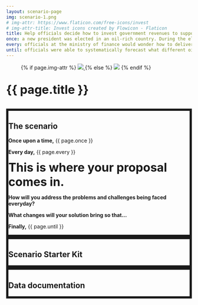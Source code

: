 ```yaml
---
layout: scenario-page
img: scenario-1.png
# img-attr: https://www.flaticon.com/free-icons/invest
# img-attr-title: Invest icons created by Flowicon - Flaticon
title: Help officials decide how to invest government revenues to support long-term development plans.
once: a new president was elected in an oil-rich country. During the election campaign, the winning candidate had set out an ambitious long-term vision for investments in education, healthcare and infrastructure. Upon taking office, the president tasked her minister of finance with putting together a plan for financing the government’s agenda. For decades, the country’s budget had relied overwhelmingly on revenues from the oil industry. However, recent volatility in oil prices and growing global calls for action on climate change made the minister hesitant about continuing to rely upon the oil industry as a way of financing the budget.
every: officials at the ministry of finance would wonder how to deliver the president’s campaign promises. The officials were unsure how volatility in international oil prices might impact the size of the government budget and what this would mean for the amount of money available for spending on the president’s priorities. The previous year, prices had dropped as low as $20 per barrel, forcing the previous government to make painful budget cuts. Now, prices were at $120 per barrel, leading to calls for an increase in spending. However, with global action on climate change gathering momentum, and many major economies investing heavily in low-carbon technologies to reduce their reliance on fossil fuels, officials were hesitant about assuming oil prices would remain at such high levels. They wanted to put together a sustainable spending plan that they would be able to finance even if oil prices dropped. But the officials did not know what the implications of different price scenarios really were for the amount of money they would have at their disposal.
until: officials were able to systematically forecast what different oil price scenarios would mean for the government’s ability to deliver on its election promises. Based on this, officials devised a long-term plan for investments in healthcare, education and infrastructure that would be feasible even if oil prices were low. The government put in place plans to diversify its economy to reduce its reliance on oil revenues.
---
```


<section class="d-flex flex-wrap justify-content-between align-items-center" id="intro">
    <div class="col-md-3 col-lg-2">
    <figure>
        {% if page.img-attr %}
        <a href="{{ page.img-attr }}" target="_blank" title="{{ page.img-attr-title }}">
            <img class="img-fluid" src="{{ site.baseurl }}/assets/img/scenarios/{{ page.img }}">
        </a>
        {% else %}
        <img class="img-fluid" src="{{ site.baseurl }}/assets/img/scenarios/{{ page.img }}">
        {% endif %}
    </figure>
    </div>
    <div class="col-md-9 col-lg-10">
        <p style="font-size: xx-large"><strong class="color-primary-1 mt-4">{{ page.title }}</strong></p>
    </div>
</section>

<section class="color-primary-2 rounded px-4 pt-2 pb-4 my-4" style="border: 6px solid" id="scenario">

<h1 class="color-primary-2">The scenario</h1>

<p><strong>Once upon a time,</strong> {{ page.once }}</p>
<p><strong>Every day,</strong> {{ page.every }}</p>
<p><strong class="color-primary-1" style="font-size: xx-large">This is where your proposal comes in.</strong></p>

<p><strong class="color-primary-1">How will you address the problems and challenges being faced everyday?</strong></p>
<p><strong class="color-primary-1">What changes will your solution bring so that...</strong></p>

<p><strong>Finally,</strong> {{ page.until }}</p>

</section>

<section class="color-primary-3 rounded px-4 pt-2 pb-4 my-4" style="border: 6px solid" id="starter-kit">

<h1 class="color-primary-3">Scenario Starter Kit</h1>

</section>

<section class="color-primary-4 rounded px-4 pt-2 pb-4 my-4" style="border: 6px solid" id="data-documentation">

<h1 class="color-primary-4">Data documentation</h1>

</section>

